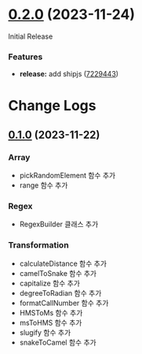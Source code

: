 # [0.2.0](https://github.com/HHPlus24/82utils/compare/v0.1.0...v0.2.0) (2023-11-24)

Initial Release

### Features

* **release:** add shipjs ([7229443](https://github.com/HHPlus24/82utils/commit/7229443c54712fc7905598b5c2b82389943b9131))



# Change Logs

## [0.1.0](https://github.com/HHPlus24/82utils/tree/v0.1.0) (2023-11-22)

### Array

- pickRandomElement 함수 추가
- range 함수 추가

### Regex

- RegexBuilder 클래스 추가

### Transformation

- calculateDistance 함수 추가
- camelToSnake 함수 추가
- capitalize 함수 추가
- degreeToRadian 함수 추가
- formatCallNumber 함수 추가
- HMSToMs 함수 추가
- msToHMS 함수 추가
- slugify 함수 추가
- snakeToCamel 함수 추가
